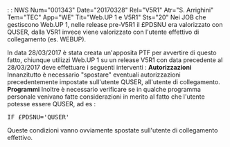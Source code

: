  :  : NWS Num="001343" Date="20170328" Rel="V5R1" Atr="S. Arrighini" Tem="TEC" App="WE" Tit="Web.UP 1 e V5R1" Sts="20"
Nei JOB che gestiscono Web.UP 1, nelle release pre-V5R1 il £PDSNU era valorizzato con QUSER, dalla V5R1 invece viene valorizzato con l'utente effettivo di collegamento (es. WEBUP).

In data 28/03/2017 è stata creata un'apposita PTF per avvertire di questo fatto, chiunque utilizzi
Web.UP 1 su un release V5R1 con data precedente al 28/03/2017 deve effettuare i seguenti interventi : 
<b>Autorizzazioni</b>
Innanzitutto è necessario "spostare" eventuali autorizzazioni precedentemente impostate sull'utente
QUSER, all'utente di collegamento.
<b>Programmi</b>
Inoltre è necessario verificare se in qualche programma personale venivano fatte considerazioni in merito al fatto che l'utente potesse essere QUSER, ad es : 
<pre>
IF £PDSNU='QUSER'
</pre>
Queste condizioni vanno ovviamente spostate sull'utente di collegamento effettivo.
